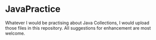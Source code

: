 # JavaPractice
Whatever I would be practising about Java Collections, I would upload those files in this repository. All suggestions for enhancement are most welcome.
